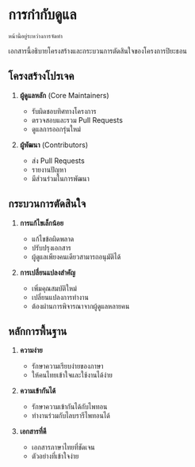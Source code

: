 # การกำกับดูแล

```{note}
หน้านี้อยู่ระหว่างการจัดทำ
```

เอกสารนี้อธิบายโครงสร้างและกระบวนการตัดสินใจของโครงการปิยะธอน

## โครงสร้างโปรเจค

1. **ผู้ดูแลหลัก** (Core Maintainers)
   - รับผิดชอบทิศทางโครงการ
   - ตรวจสอบและรวม Pull Requests
   - ดูแลการออกรุ่นใหม่

2. **ผู้พัฒนา** (Contributors)
   - ส่ง Pull Requests
   - รายงานปัญหา
   - มีส่วนร่วมในการพัฒนา

## กระบวนการตัดสินใจ

1. **การแก้ไขเล็กน้อย**
   - แก้ไขข้อผิดพลาด
   - ปรับปรุงเอกสาร
   - ผู้ดูแลเพียงคนเดียวสามารถอนุมัติได้

2. **การเปลี่ยนแปลงสำคัญ**
   - เพิ่มคุณสมบัติใหม่
   - เปลี่ยนแปลงการทำงาน
   - ต้องผ่านการพิจารณาจากผู้ดูแลหลายคน

## หลักการพื้นฐาน

1. **ความง่าย**
   - รักษาความเรียบง่ายของภาษา
   - ให้คนไทยเข้าใจและใช้งานได้ง่าย

2. **ความเข้ากันได้**
   - รักษาความเข้ากันได้กับไพทอน
   - ทำงานร่วมกับไลบรารีไพทอนได้

3. **เอกสารที่ดี**
   - เอกสารภาษาไทยที่ชัดเจน
   - ตัวอย่างที่เข้าใจง่าย
